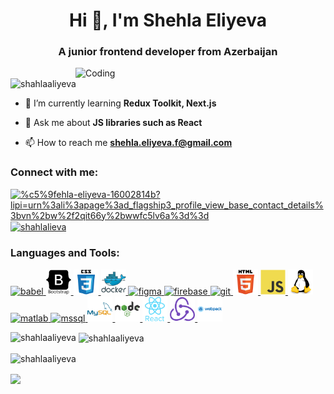 
<h1 align="center">Hi 👋, I'm Shehla Eliyeva</h1>
<h3 align="center">A junior frontend developer from Azerbaijan</h3>
<img align="right" alt="Coding" width="400" src="https://media.tenor.com/8tr_CU6730MAAAAC/web-dev-website-development.gif">

<p align="left"> <img src="https://komarev.com/ghpvc/?username=shahlaaliyeva&label=Profile%20views&color=0e75b6&style=flat" alt="shahlaaliyeva" /> </p>

- 🌱 I’m currently learning **Redux Toolkit, Next.js**

- 💬 Ask me about **JS libraries such as React**

- 📫 How to reach me **shehla.eliyeva.f@gmail.com**

<h3 align="left">Connect with me:</h3>
<p align="left">
<a href="https://www.linkedin.com/in/%C5%9F%C9%99hla-%C9%99liyeva?lipi=urn%3Ali%3Apage%3Ad_flagship3_profile_view_base_contact_details%3BTruVwSEwTnmqZTaXeZOx1A%3D%3D" target="_blank"><img align="center" src="https://raw.githubusercontent.com/rahuldkjain/github-profile-readme-generator/master/src/images/icons/Social/linked-in-alt.svg" alt="%c5%9fehla-eliyeva-16002814b?lipi=urn%3ali%3apage%3ad_flagship3_profile_view_base_contact_details%3bvn%2bw%2f2qit66y%2bwwfc5lv6a%3d%3d" height="30" width="40" /></a>
<a href="https://fb.com/shahlalieva" target="blank"><img align="center" src="https://raw.githubusercontent.com/rahuldkjain/github-profile-readme-generator/master/src/images/icons/Social/facebook.svg" alt="shahlalieva" height="30" width="40" /></a>
</p>

<h3 align="left">Languages and Tools:</h3>
<p align="left"> <a href="https://babeljs.io/" target="_blank" rel="noreferrer"> <img src="https://www.vectorlogo.zone/logos/babeljs/babeljs-icon.svg" alt="babel" width="40" height="40"/> </a> <a href="https://getbootstrap.com" target="_blank" rel="noreferrer"> <img src="https://raw.githubusercontent.com/devicons/devicon/master/icons/bootstrap/bootstrap-plain-wordmark.svg" alt="bootstrap" width="40" height="40"/> </a> <a href="https://www.w3schools.com/css/" target="_blank" rel="noreferrer"> <img src="https://raw.githubusercontent.com/devicons/devicon/master/icons/css3/css3-original-wordmark.svg" alt="css3" width="40" height="40"/> </a> <a href="https://www.docker.com/" target="_blank" rel="noreferrer"> <img src="https://raw.githubusercontent.com/devicons/devicon/master/icons/docker/docker-original-wordmark.svg" alt="docker" width="40" height="40"/> </a> <a href="https://www.figma.com/" target="_blank" rel="noreferrer"> <img src="https://www.vectorlogo.zone/logos/figma/figma-icon.svg" alt="figma" width="40" height="40"/> </a> <a href="https://firebase.google.com/" target="_blank" rel="noreferrer"> <img src="https://www.vectorlogo.zone/logos/firebase/firebase-icon.svg" alt="firebase" width="40" height="40"/> </a> <a href="https://git-scm.com/" target="_blank" rel="noreferrer"> <img src="https://www.vectorlogo.zone/logos/git-scm/git-scm-icon.svg" alt="git" width="40" height="40"/> </a> <a href="https://www.w3.org/html/" target="_blank" rel="noreferrer"> <img src="https://raw.githubusercontent.com/devicons/devicon/master/icons/html5/html5-original-wordmark.svg" alt="html5" width="40" height="40"/> </a> <a href="https://developer.mozilla.org/en-US/docs/Web/JavaScript" target="_blank" rel="noreferrer"> <img src="https://raw.githubusercontent.com/devicons/devicon/master/icons/javascript/javascript-original.svg" alt="javascript" width="40" height="40"/> </a> <a href="https://www.linux.org/" target="_blank" rel="noreferrer"> <img src="https://raw.githubusercontent.com/devicons/devicon/master/icons/linux/linux-original.svg" alt="linux" width="40" height="40"/> </a> <a href="https://www.mathworks.com/" target="_blank" rel="noreferrer"> <img src="https://upload.wikimedia.org/wikipedia/commons/2/21/Matlab_Logo.png" alt="matlab" width="40" height="40"/> </a> <a href="https://www.microsoft.com/en-us/sql-server" target="_blank" rel="noreferrer"> <img src="https://www.svgrepo.com/show/303229/microsoft-sql-server-logo.svg" alt="mssql" width="40" height="40"/> </a> <a href="https://www.mysql.com/" target="_blank" rel="noreferrer"> <img src="https://raw.githubusercontent.com/devicons/devicon/master/icons/mysql/mysql-original-wordmark.svg" alt="mysql" width="40" height="40"/> </a> <a href="https://nodejs.org" target="_blank" rel="noreferrer"> <img src="https://raw.githubusercontent.com/devicons/devicon/master/icons/nodejs/nodejs-original-wordmark.svg" alt="nodejs" width="40" height="40"/> </a> <a href="https://reactjs.org/" target="_blank" rel="noreferrer"> <img src="https://raw.githubusercontent.com/devicons/devicon/master/icons/react/react-original-wordmark.svg" alt="react" width="40" height="40"/> </a> <a href="https://redux.js.org" target="_blank" rel="noreferrer"> <img src="https://raw.githubusercontent.com/devicons/devicon/master/icons/redux/redux-original.svg" alt="redux" width="40" height="40"/> </a> <a href="https://webpack.js.org" target="_blank" rel="noreferrer"> <img src="https://raw.githubusercontent.com/devicons/devicon/d00d0969292a6569d45b06d3f350f463a0107b0d/icons/webpack/webpack-original-wordmark.svg" alt="webpack" width="40" height="40"/> </a> </p>

<p><img align="left" src="https://github-readme-stats.vercel.app/api/top-langs?username=shahlaaliyeva&show_icons=true&locale=en&layout=compact" alt="shahlaaliyeva" /></p>

<p>&nbsp;<img align="center" src="https://github-readme-stats.vercel.app/api?username=shahlaaliyeva&show_icons=true&locale=en" alt="shahlaaliyeva" /></p>

<p><img align="center" src="https://github-readme-streak-stats.herokuapp.com/?user=shahlaaliyeva&" alt="shahlaaliyeva" /></p>


<a href="https://github.com/ShahlaAliyeva">
  <img align="center" src="https://github-profile-summary-cards.vercel.app/api/cards/profile-details?username=ShahlaAliyeva&theme=vue" />
</a>
